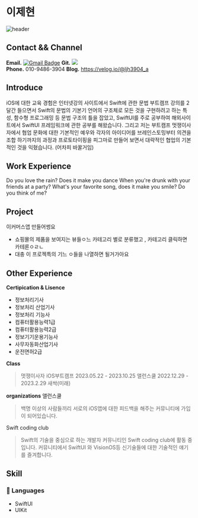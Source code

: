 
# 이제현 

![header](https://capsule-render.vercel.app/api?type=wave&color=auto&height=300&section=header&text=iOS%20Dev&fontSize=90)
## Contact && **Channel**												
**Email.**
 [![Gmail Badge](https://img.shields.io/badge/Gmail-d14836?style=flat-square&logo=Gmail&logoColor=white&link=mailto:dasom8899981@gmail.com)](mailto:dasom8899981@gmail.com)	
 **Git.** 
 [<img  src="https://img.shields.io/badge/github-181717?style=for-the-badge&logo=github&logoColor=white">](https://github.com/LJH3904)	
**Phone.**
 010-9486-3904
**Blog.** 
https://velog.io/@ljh3904_a 



## Introduce
 iOS에 대한 교육 경험은 인터넷강의 사이트에서 Swift에 관한 문법 부트캠프 강의를 2달간 들으면서 Swift의 문법의 기본기 언어의 구조체로 모든 것을 구현하려고 하는 특성, 함수형 프로그래밍 등 문법 구조의 틀을 잡았고, SwiftUI를 주로 공부하여 해외사이트에서 SwiftUI 프레임워크에 관한 공부를 해왔습니다. 그리고 저는 부트캠프 멋쟁이사자에서 협업 문화에 대한 기본적인 예우와 각자의 아이디어를 브레인스토밍부터 의견을 조합 하기까지의 과정과 프로토타이핑을 피그마로 만들어 보면서 대략적인 협업의 기본적인 것을 익혔습니다. (어차피 바꿀거임)



## Work Experience
Do you love the rain? Does it make you dance
When you're drunk with your friends at a party?
What's your favorite song, does it make you smile?
Do you think of me?


## Project
이커머스앱 만들어썽요
- 쇼핑몰의 제품을 보여지는 뷰들ㅇ느 카테고리 별로 분류했고 , 카테고리 클릭하면 카테론ㅇㄹㄴ
-  대충 이 프로젝특의 기느 ㅇ들을 나열하면 될거가아요

## Other Experience
**Certipication & Lisence**
- 정보처리기사
- 정보처리 산업기사
- 정보처리 기능사
- 컴퓨터활용능력1급
- 컴퓨터활용능력2급
- 정보기기운용기능사
- 사무자동화산업기사
- 운전면허2급

**Class**
>멋쟁이사자 iOS부트캠프  2023.05.22 - 2023.10.25
 앨런스쿨 2022.12.29 - 2023.2.29
 새싹(미래)
 
**organizations**
앨런스쿨 
> 백명 이상의 사람들끼리 서로의 iOS앱에 대한 피드백을 해주는 커뮤니티에 가입이 되어있습니다.
  
 Swift coding club
>  Swift의 기술을 중심으로 하는 개발자 커뮤니티인 Swift coding club에 활동 중입니다. 커뮤니티에서 SwiftUI 와 VisionOS등 신기술들에 대한 기술적인 얘기를 즐겨합니다. 

## Skill
### 💬 Languages
- SwiftUI
- UIKit


